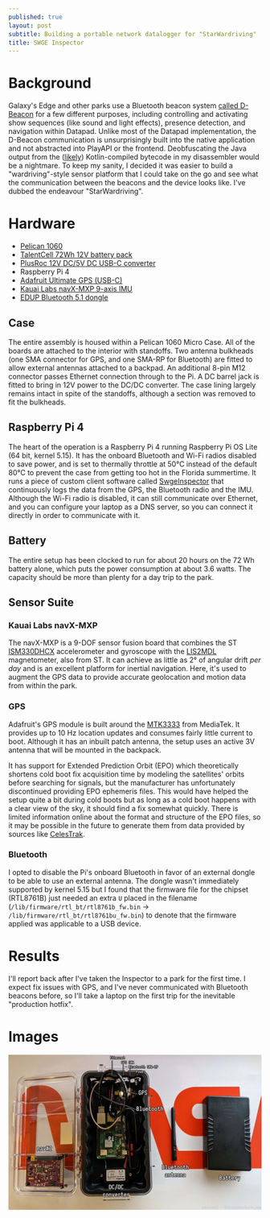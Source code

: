 ```yaml
---
published: true
layout: post
subtitle: Building a portable network datalogger for "StarWardriving"
title: SWGE Inspector
---
```

# Background

Galaxy's Edge and other parks use a Bluetooth beacon system [called D-Beacon](/dbeacon/) for a few different purposes, including controlling and activating show sequences (like sound and light effects), presence detection, and navigation within Datapad. Unlike most of the Datapad implementation, the D-Beacon communication is unsurprisingly built into the native application and not abstracted into PlayAPI or the frontend. Deobfuscating the Java output from the ([likely](/app-layers/)) Kotlin-compiled bytecode in my disassembler would be a nightmare. To keep my sanity, I decided it was easier to build a "wardriving"-style sensor platform that I could take on the go and see what the communication between the beacons and the device looks like. I've dubbed the endeavour "StarWardriving".

# Hardware

* [Pelican 1060](https://www.amazon.com/gp/product/B001OF5TII/)
* [TalentCell 72Wh 12V battery pack](https://www.amazon.com/gp/product/B00MF70BPU)
* [PlusRoc 12V DC/5V DC USB-C converter](https://www.amazon.com/gp/product/B09DGDQ48H)
* Raspberry Pi 4
* [Adafruit Ultimate GPS (USB-C)](https://www.adafruit.com/product/4279)
* [Kauai Labs navX-MXP 9-axis IMU](https://pdocs.kauailabs.com/navx-mxp/)
* [EDUP Bluetooth 5.1 dongle](https://www.amazon.com/gp/product/B09KG7QQ5V)

## Case

The entire assembly is housed within a Pelican 1060 Micro Case. All of the boards are attached to the interior with standoffs. Two antenna bulkheads (one SMA connector for GPS, and one SMA-RP for Bluetooth) are fitted to allow external antennas attached to a backpad. An additional 8-pin M12 connector passes Ethernet connection through to the Pi. A DC barrel jack is fitted to bring in 12V power to the DC/DC converter. The case lining largely remains intact in spite of the standoffs, although a section was removed to fit the bulkheads.

## Raspberry Pi 4

The heart of the operation is a Raspberry Pi 4 running Raspberry Pi OS Lite (64 bit, kernel 5.15). It has the onboard Bluetooth and Wi-Fi radios disabled to save power, and is set to thermally throttle at 50°C instead of the default 80°C to prevent the case from getting too hot in the Florida summertime. It runs a piece of custom client software called [SwgeInspector](https://github.com/parzivail/SwgeInspector) that continuously logs the data from the GPS, the Bluetooth radio and the IMU. Although the Wi-Fi radio is disabled, it can still communicate over Ethernet, and you can configure your laptop as a DNS server, so you can connect it directly in order to communicate with it.

## Battery

The entire setup has been clocked to run for about 20 hours on the 72 Wh battery alone, which puts the power consumption at about 3.6 watts. The capacity should be more than plenty for a day trip to the park.

## Sensor Suite

### Kauai Labs navX-MXP

The navX-MXP is a 9-DOF sensor fusion board that combines the ST [ISM330DHCX](https://www.st.com/en/mems-and-sensors/ism330dhcx.html) accelerometer and gyroscope with the [LIS2MDL](https://www.st.com/en/mems-and-sensors/lis2mdl.html) magnetometer, also from ST. It can achieve as little as 2° of angular drift _per day_ and is an excellent platform for inertial navigation. Here, it's used to augment the GPS data to provide accurate geolocation and motion data from within the park.

### GPS

Adafruit's GPS module is built around the [MTK3333](https://www.mediatek.com/products/location-intelligence/mt3333) from MediaTek. It provides up to 10 Hz location updates and consumes fairly little current to boot. Although it has an inbuilt patch antenna, the setup uses an active 3V antenna that will be mounted in the backpack.

It has support for Extended Prediction Orbit (EPO) which theoretically shortens cold boot fix acquisition time by modeling the satellites' orbits before searching for signals, but the manufacturer has unfortunately discontinued providing EPO ephemeris files. This would have helped the setup quite a bit during cold boots but as long as a cold boot happens with a clear view of the sky, it should find a fix somewhat quickly. There is limited information online about the format and structure of the EPO files, so it may be possible in the future to generate them from data provided by sources like [CelesTrak](https://celestrak.com/).

### Bluetooth

I opted to disable the Pi's onboard Bluetooth in favor of an external dongle to be able to use an external antenna. The dongle wasn't immediately supported by kernel 5.15 but I found that the firmware file for the chipset (RTL8761B) just needed an extra `U` placed in the filename (`/lib/firmware/rtl_bt/rtl8761b_fw.bin` → `/lib/firmware/rtl_bt/rtl8761bu_fw.bin`) to denote that the firmware applied was applicable to a USB device.

# Results

I'll report back after I've taken the Inspector to a park for the first time. I expect fix issues with GPS, and I've never communicated with Bluetooth beacons before, so I'll take a laptop on the first trip for the inevitable "production hotfix".

# Images

![Image of the inspector with the case opened, showing the internal layout](/images/inspector/case_interior.jpg)